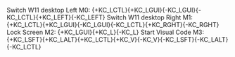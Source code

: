 Switch W11 desktop Left
M0: {+KC_LCTL}{+KC_LGUI}{-KC_LGUI}{-KC_LCTL}{+KC_LEFT}{-KC_LEFT}
Switch W11 desktop Right
M1: {+KC_LCTL}{+KC_LGUI}{-KC_LGUI}{-KC_LCTL}{+KC_RGHT}{-KC_RGHT}
Lock Screen
M2: {+KC_LGUI}{+KC_L}{-KC_L}
Start Visual Code
M3: {+KC_LSFT}{+KC_LALT}{+KC_LCTL}{+KC_V}{-KC_V}{-KC_LSFT}{-KC_LALT}{-KC_LCTL}
